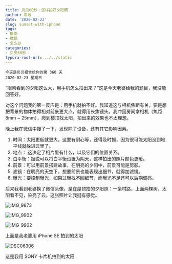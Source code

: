 ```yaml
---
title: 贝贝60秒：怎样拍好夕阳照
author: 曲政
date: '2020-02-23'
slug: sunset-with-iphone
tags:
- 摄影
- 微信
- 怎么办
categories:
- 贝贝60秒
typora-root-url: ../../static
---
```

```
今天是贝贝报告给你的第 360 天   
2020-02-23 星期日
```

 “眼睛看到的夕阳这么大，用手机怎么拍出来？”这是今天老婆给我的题目，我没能回答好。

对这个问题我的第一反应是：用手机就拍不好。我知道这与相机焦距有关，要是想把背景的物体拍得相对前景更大点，就得用长焦镜头。我冲回房间拿相机（焦距 8mm ~ 25mm），爬到楼顶找太阳，拍出来的效果也不太理想。

晚上我在微信中搜了一下，发现除了设备，还有其它影响因素。

1.  时间：太阳更低就更大，这要有耐心等，还得及时抓，因为很可能太阳没到地平线就躲进云里了。
2.  地点： 这决定了相片里有什么，以及它们的位置关系。
3.  白平衡：据说可以将白平衡设置为阴天，这样拍出的照片颜色更暖。
4.  前景：可以用前景搭建故事，在明亮的夕阳中，前景可能是剪影。
5.  滤镜：在明亮的天空下，想要前景也能表现出细节，就得加滤镜。
6.  曝光：要控制曝光，如果过曝找不回细节，而曝光不足还可以后期调亮。

后来我看到老婆换了微信头像，是在屋顶拍的夕阳照：一条村路，上面两棵树，太阳看不见，染亮了云。这张照片让我挺有感觉。

![IMG_9873](/images/2020-02-23-%E8%B4%9D%E8%B4%9D60%E7%A7%92%EF%BC%9A%E6%80%8E%E6%A0%B7%E6%8B%8D%E5%A5%BD%E5%A4%95%E9%98%B3%E7%85%A7/IMG_9873.jpeg)

![IMG_9902](/images/2020-02-23-%E8%B4%9D%E8%B4%9D60%E7%A7%92%EF%BC%9A%E6%80%8E%E6%A0%B7%E6%8B%8D%E5%A5%BD%E5%A4%95%E9%98%B3%E7%85%A7/IMG_9902.jpeg)

![IMG_9902](/images/2020-02-23-%E8%B4%9D%E8%B4%9D60%E7%A7%92%EF%BC%9A%E6%80%8E%E6%A0%B7%E6%8B%8D%E5%A5%BD%E5%A4%95%E9%98%B3%E7%85%A7/IMG_9994.jpeg)

上面是我老婆用 iPhone SE 拍到的太阳

![DSC06306](/images/2020-02-23-%E8%B4%9D%E8%B4%9D60%E7%A7%92%EF%BC%9A%E6%80%8E%E6%A0%B7%E6%8B%8D%E5%A5%BD%E5%A4%95%E9%98%B3%E7%85%A7/DSC06306.jpeg)

这是我用 SONY 卡片机拍到的太阳